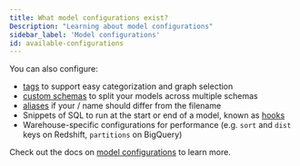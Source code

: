 ```yaml
---
title: What model configurations exist?
Description: "Learning about model configurations"
sidebar_label: 'Model configurations'
id: available-configurations
---
```

You can also configure:
* [tags](resource-configs/tags) to support easy categorization and graph selection
* [custom schemas](resource-configs/schema) to split your models across multiple schemas
* [aliases](resource-configs/alias) if your <Term id="view" />/<Term id="table" /> name should differ from the filename
* Snippets of SQL to run at the start or end of a model, known as [hooks](hooks-operations)
* Warehouse-specific configurations for performance (e.g. `sort` and `dist` keys on Redshift, `partitions` on BigQuery)

Check out the docs on [model configurations](model-configs) to learn more.
